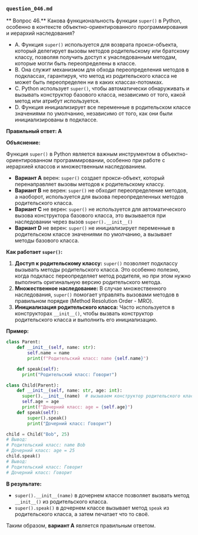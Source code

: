 ### `question_046.md`

** Вопрос 46.** Какова функциональность функции `super()` в Python, особенно в контексте объектно-ориентированного программирования и иерархий наследования?

- A. Функция `super()` используется для возврата прокси-объекта, который делегирует вызовы методов родительскому или братскому классу, позволяя получить доступ к унаследованным методам, которые могли быть переопределены в классе.
- B. Она служит механизмом для обхода переопределения методов в подклассах, гарантируя, что метод из родительского класса не может быть переопределен ни в каких классах-потомках.
- C. Python использует `super()`, чтобы автоматически обнаруживать и вызывать конструктор базового класса, независимо от того, какой метод или атрибут используется.
- D. Функция инициализирует все переменные в родительском классе значениями по умолчанию, независимо от того, как они были инициализированы в подклассе.

**Правильный ответ: A**

**Объяснение:**

Функция `super()` в Python является важным инструментом в объектно-ориентированном программировании, особенно при работе с иерархией классов и множественным наследованием.

*   **Вариант A** верен: `super()` создает прокси-объект, который перенаправляет вызовы методов к родительскому классу.
*   **Вариант B** не верен: `super()` не обходит переопределение методов, а наоборот, используется для вызова переопределенных методов родительского класса.
*   **Вариант C** не верен: `super()` не используется для автоматического вызова конструктора базового класса, это вызывается при наследовании через вызов `super().__init__()`
*   **Вариант D** не верен:  `super()` не инициализирует переменные в родительском классе значениями по умолчанию, а вызывает методы базового класса.

**Как работает `super()`:**

1.  **Доступ к родительскому классу:**  `super()` позволяет подклассу вызывать методы родительского класса. Это особенно полезно, когда подкласс переопределяет метод родителя, но при этом нужно выполнить оригинальную версию родительского метода.
2.  **Множественное наследование:** В случае множественного наследования,  `super()` помогает управлять вызовами методов в правильном порядке (Method Resolution Order - MRO).
3.  **Инициализация родительского класса:** Часто используется в конструкторах `__init__()`, чтобы вызвать конструктор родительского класса и выполнить его инициализацию.

**Пример:**

```python
class Parent:
    def __init__(self, name: str):
        self.name = name
        print(f"Родительский класс: name {self.name}")

    def speak(self):
      print("Родительский класс: Говорит")

class Child(Parent):
    def __init__(self, name: str, age: int):
      super().__init__(name)  # вызываем конструктор родительского класса
      self.age = age
      print(f"Дочерний класс: age = {self.age}")
    def speak(self):
        super().speak()
        print("Дочерний класс: Говорит")

child = Child("Bob", 25)
# Вывод:
# Родительский класс: name Bob
# Дочерний класс: age = 25
child.speak()
# Вывод:
# Родительский класс: Говорит
# Дочерний класс: Говорит
```

**В результате:**
*   `super().__init__(name)` в дочернем классе позволяет вызвать метод `__init__()` из родительского класса.
*   `super().speak()` в дочернем классе вызывает метод `speak` из родительского класса, а затем печатает что то своё.
  
Таким образом, **вариант A** является правильным ответом.
